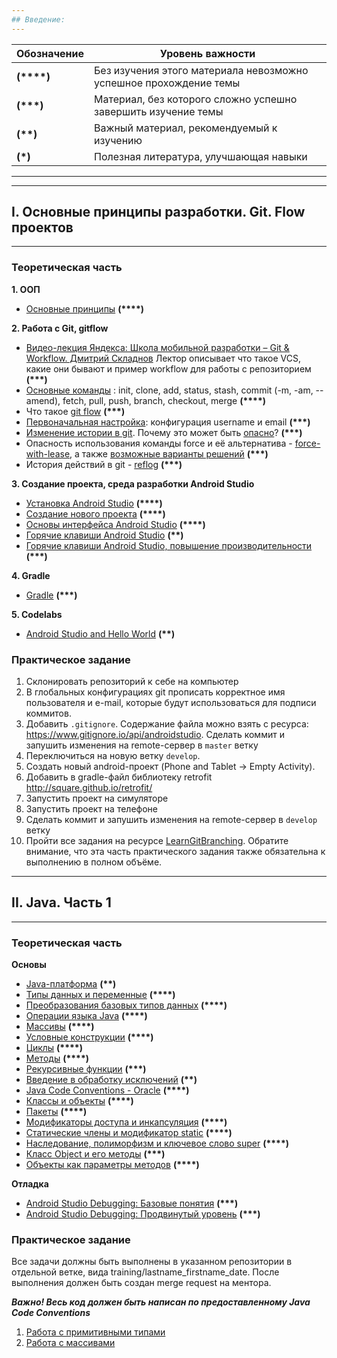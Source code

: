 ```yaml
---
## Введение:
---
```

Обозначение    | Уровень важности
--------|-------------------------------------------------------------------------------
**(\*\*\*\*)**   | Без изучения этого материала невозможно успешное прохождение темы
**(\*\*\*)**     | Материал, без которого сложно успешно завершить изучение темы
**(\*\*)**       | Важный материал, рекомендуемый к изучению
**(\*)**         | Полезная литература, улучшающая навыки

---

---
## I. Основные принципы разработки. Git. Flow проектов
---
### Теоретическая часть

**1. ООП**
+ [Основные принципы](https://javarush.ru/groups/posts/principy-oop)  **(\*\*\*\*)**

**2. Работа с Git, gitflow**
+ [Видео-лекция Яндекса: Школа мобильной разработки – Git & Workflow. Дмитрий Складнов](https://www.youtube.com/watch?v=_TiUg1-SUzI) Лектор описывает что такое VCS, какие они бывают и пример workflow для работы с репозиторием **(\*\*\*)**
+ [Основные команды](https://git-scm.com/book/ru/v2) : init, clone, add, status, stash, commit (-m, -am, --amend), fetch, pull, push, branch, checkout, merge **(\*\*\*\*)**
+ Что такое [git flow](https://kb.simbirsoft.com/article/gitflow-method-overview/) **(\*\*\*)**
+ [Первоначальная настройка](https://git-scm.com/book/ru/v1/%D0%92%D0%B2%D0%B5%D0%B4%D0%B5%D0%BD%D0%B8%D0%B5-%D0%9F%D0%B5%D1%80%D0%B2%D0%BE%D0%BD%D0%B0%D1%87%D0%B0%D0%BB%D1%8C%D0%BD%D0%B0%D1%8F-%D0%BD%D0%B0%D1%81%D1%82%D1%80%D0%BE%D0%B9%D0%BA%D0%B0-Git): конфигурация username и email **(\*\*\*)**
+ [Изменение истории в git](https://git-scm.com/book/en/v2/Git-Tools-Rewriting-History). Почему это может быть [опасно](https://spin.atomicobject.com/2018/05/08/modify-git-history/)? **(\*\*\*)**
+ Опасность использования команды force и её альтернатива - [force-with-lease](https://blog.developer.atlassian.com/force-with-lease/), а также [возможные варианты решений](https://medium.com/@vitaliystanyshevskyy/git-push-origin-master-force-eec683936622) **(\*\*\*)**
+ История действий в git - [reflog](https://git-scm.com/docs/git-reflog) **(\*\*\*)**

**3. Создание проекта, среда разработки Android Studio**
+ [Установка Android Studio](https://developer.android.com/studio) **(\*\*\*\*)**
+ [Создание нового проекта](https://developer.android.com/training/basics/firstapp/index.html) **(\*\*\*\*)**
+ [Основы интерфейса Android Studio](https://developer.android.com/studio/intro/index.html) **(\*\*\*\*)**
+ [Горячие клавиши Android Studio](https://developer.android.com/studio/intro/keyboard-shortcuts) **(\*\*)**
+ [Горячие клавиши Android Studio, повышение производительности](https://habr.com/ru/post/359376/) **(\*\*\*)**

**4. Gradle**
+ [Gradle](https://developer.android.com/studio/build/index.html) **(\*\*\*)**

**5. Codelabs**
+ [Android Studio and Hello World](https://codelabs.developers.google.com/codelabs/android-training-hello-world/index.html?index=..%2F..index#0) **(\*\*)**


### Практическое задание
1. Склонировать репозиторий к себе на компьютер
2. В глобальных конфигурациях git прописать корректное имя пользователя и e-mail, которые будут использоваться для подписи коммитов.
3. Добавить `.gitignore`. Содержание файла можно взять с ресурса: https://www.gitignore.io/api/androidstudio. Cделать коммит и запушить изменения на remote-сервер в `master` ветку
4. Переключиться на новую ветку `develop`.
5. Создать новый android-проект (Phone and Tablet -> Empty Activity).
6. Добавить в gradle-файл библиотеку retrofit http://square.github.io/retrofit/
7. Запустить проект на симуляторе
8. Запустить проект на телефоне
8. Сделать коммит и запушить изменения на remote-сервер в `develop` ветку
10. Пройти все задания на ресурсе [LearnGitBranching](https://learngitbranching.js.org/?locale=ru_RU). Обратите внимание, что эта часть практического задания также обязательна к выполнению в полном объёме. 


---
## II. Java. Часть 1
---
### Теоретическая часть

**Основы**  
+ [Java-платформа](https://docs.oracle.com/javase/tutorial/getStarted/intro/definition.html) **(\*\*)**
+ [Типы данных и переменные](https://metanit.com/java/tutorial/2.1.php) **(\*\*\*\*)**
+ [Преобразования базовых типов данных](https://metanit.com/java/tutorial/2.2.php) **(\*\*\*\*)**
+ [Операции языка Java](https://metanit.com/java/tutorial/2.3.php) **(\*\*\*\*)**
+ [Массивы](https://metanit.com/java/tutorial/2.4.php) **(\*\*\*\*)**
+ [Условные конструкции](https://metanit.com/java/tutorial/2.5.php) **(\*\*\*\*)**
+ [Циклы](https://metanit.com/java/tutorial/2.6.php) **(\*\*\*\*)**
+ [Методы](https://metanit.com/java/tutorial/2.7.php) **(\*\*\*\*)**
+ [Рекурсивные функции](https://metanit.com/java/tutorial/2.8.php) **(\*\*\*)**
+ [Введение в обработку исключений](https://metanit.com/java/tutorial/2.10.php) **(\*\*)**
+ [Java Code Conventions - Oracle](http://www.oracle.com/technetwork/java/codeconventions-150003.pdf) **(\*\*\*\*)**
+ [Классы и объекты](https://metanit.com/java/tutorial/3.1.php)  **(\*\*\*\*)**
+ [Пакеты](https://metanit.com/java/tutorial/3.2.php)  **(\*\*\*\*)**
+ [Модификаторы доступа и инкапсуляция](https://metanit.com/java/tutorial/3.3.php)  **(\*\*\*\*)**
+ [Статические члены и модификатор static](https://metanit.com/java/tutorial/3.4.php)  **(\*\*\*\*)**
+ [Наследование, полиморфизм и ключевое слово super](https://metanit.com/java/tutorial/3.5.php)  **(\*\*\*\*)**
+ [Класс Object и его методы](https://habrahabr.ru/post/168195/)  **(\*\*\*)**
+ [Объекты как параметры методов](https://metanit.com/java/tutorial/3.14.php)  **(\*\*\*\*)**

**Отладка** 
+ [Android Studio Debugging: Базовые понятия](https://medium.com/@artem_shevchenko/android-studio-debugging-%D0%B1%D0%B0%D0%B7%D0%BE%D0%B2%D1%8B%D0%B5-%D0%BF%D0%BE%D0%BD%D1%8F%D1%82%D0%B8%D1%8F-%D0%B8-%D0%B2%D0%BE%D0%B7%D0%BC%D0%BE%D0%B6%D0%BD%D0%BE%D1%81%D1%82%D0%B8-658ee6dcc641) **(\*\*\*)**
+ [Android Studio Debugging: Продвинутый уровень](https://medium.com/@artem_shevchenko/android-studio-debugging-%D0%BF%D1%80%D0%BE%D0%B4%D0%B2%D0%B8%D0%BD%D1%83%D1%82%D1%8B%D0%B9-%D1%83%D1%80%D0%BE%D0%B2%D0%B5%D0%BD%D1%8C-e05dac22439f) **(\*\*\*)**

### Практическое задание
Все задачи должны быть выполнены в указанном репозитории в отдельной ветке, вида training/lastname_firstname_date. После выполнения должен быть создан merge request на ментора.

***Важно! Весь код должен быть написан по предоставленному Java Code Conventions***

1. [Работа с примитивными типами](https://github.com/KatherineStrider/javacoreTraining/blob/master/app/src/main/java/com/example/user/javacoretraining/training/ElementaryTraining.java)
2. [Работа с массивами](https://github.com/KatherineStrider/javacoreTraining/blob/master/app/src/main/java/com/example/user/javacoretraining/training/ArraysTraining.java)
